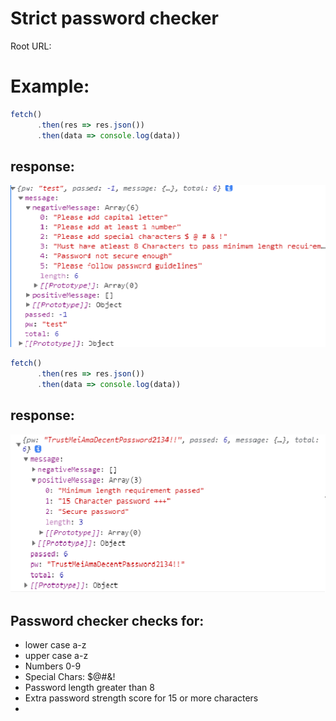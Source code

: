 # Strict password checker



Root URL: 

# Example:

```javascript
fetch()
      .then(res => res.json())
      .then(data => console.log(data))
```

## response:
![](assets/test.png)

```javascript
fetch()
      .then(res => res.json())
      .then(data => console.log(data))
```

## response:
![](assets/test1.png)

## Password checker checks for:

<ul>
<li>lower case a-z</li>
<li>upper case a-z</li>
<li>Numbers 0-9</li>
<li>Special Chars: $@#&!</li>
<li>Password length greater than 8</li>
<li>Extra password strength score for 15 or more characters<li>
</ul>
